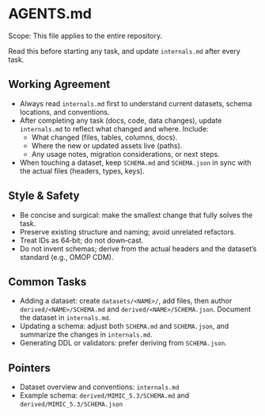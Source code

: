 # AGENTS.md

Scope: This file applies to the entire repository.

Read this before starting any task, and update `internals.md` after every task.

## Working Agreement

- Always read `internals.md` first to understand current datasets, schema locations, and conventions.
- After completing any task (docs, code, data changes), update `internals.md` to reflect what changed and where. Include:
  - What changed (files, tables, columns, docs).
  - Where the new or updated assets live (paths).
  - Any usage notes, migration considerations, or next steps.
- When touching a dataset, keep `SCHEMA.md` and `SCHEMA.json` in sync with the actual files (headers, types, keys).

## Style & Safety

- Be concise and surgical: make the smallest change that fully solves the task.
- Preserve existing structure and naming; avoid unrelated refactors.
- Treat IDs as 64‑bit; do not down‑cast.
- Do not invent schemas; derive from the actual headers and the dataset’s standard (e.g., OMOP CDM).

## Common Tasks

- Adding a dataset: create `datasets/<NAME>/`, add files, then author `derived/<NAME>/SCHEMA.md` and `derived/<NAME>/SCHEMA.json`. Document the dataset in `internals.md`.
- Updating a schema: adjust both `SCHEMA.md` and `SCHEMA.json`, and summarize the changes in `internals.md`.
- Generating DDL or validators: prefer deriving from `SCHEMA.json`.

## Pointers

- Dataset overview and conventions: `internals.md`
- Example schema: `derived/MIMIC_5.3/SCHEMA.md` and `derived/MIMIC_5.3/SCHEMA.json`
